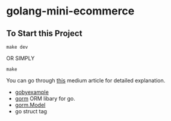 # golang-mini-ecommerce

## To Start this Project

    make dev
    
OR SIMPLY

    make

You can go through [this](https://medium.com/wesionary-team/building-mini-e-commerce-in-golang-5de25bb45a9d) medium article for detailed explanation.

- [gobyexample](https://gobyexample.com)
- [gorm](https://gorm.io/docs/) ORM libary for go.
- [gorm.Model](https://gorm.io/docs/models.html#gorm-Model)
- go struct tag
